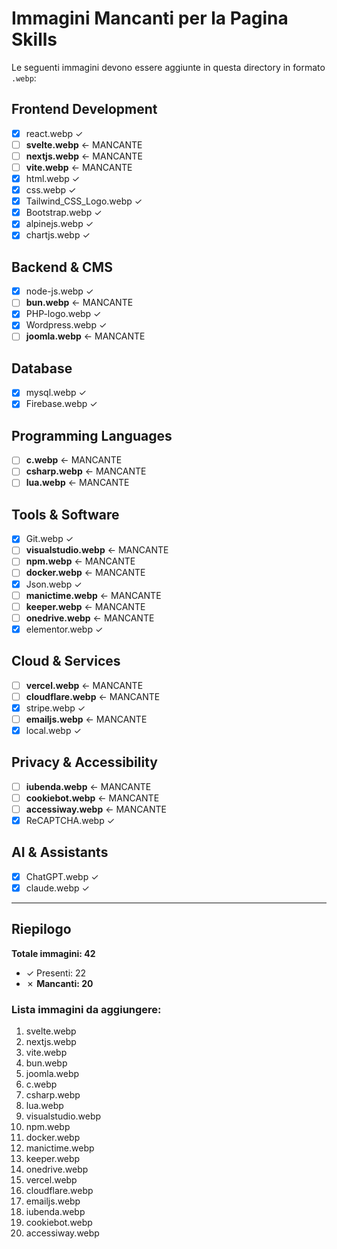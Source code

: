 # Immagini Mancanti per la Pagina Skills

Le seguenti immagini devono essere aggiunte in questa directory in formato `.webp`:

## Frontend Development
- [x] react.webp ✓
- [ ] **svelte.webp** ← MANCANTE
- [ ] **nextjs.webp** ← MANCANTE
- [ ] **vite.webp** ← MANCANTE
- [x] html.webp ✓
- [x] css.webp ✓
- [x] Tailwind_CSS_Logo.webp ✓
- [x] Bootstrap.webp ✓
- [x] alpinejs.webp ✓
- [x] chartjs.webp ✓

## Backend & CMS
- [x] node-js.webp ✓
- [ ] **bun.webp** ← MANCANTE
- [x] PHP-logo.webp ✓
- [x] Wordpress.webp ✓
- [ ] **joomla.webp** ← MANCANTE

## Database
- [x] mysql.webp ✓
- [x] Firebase.webp ✓

## Programming Languages
- [ ] **c.webp** ← MANCANTE
- [ ] **csharp.webp** ← MANCANTE
- [ ] **lua.webp** ← MANCANTE

## Tools & Software
- [x] Git.webp ✓
- [ ] **visualstudio.webp** ← MANCANTE
- [ ] **npm.webp** ← MANCANTE
- [ ] **docker.webp** ← MANCANTE
- [x] Json.webp ✓
- [ ] **manictime.webp** ← MANCANTE
- [ ] **keeper.webp** ← MANCANTE
- [ ] **onedrive.webp** ← MANCANTE
- [x] elementor.webp ✓

## Cloud & Services
- [ ] **vercel.webp** ← MANCANTE
- [ ] **cloudflare.webp** ← MANCANTE
- [x] stripe.webp ✓
- [ ] **emailjs.webp** ← MANCANTE
- [x] local.webp ✓

## Privacy & Accessibility
- [ ] **iubenda.webp** ← MANCANTE
- [ ] **cookiebot.webp** ← MANCANTE
- [ ] **accessiway.webp** ← MANCANTE
- [x] ReCAPTCHA.webp ✓

## AI & Assistants
- [x] ChatGPT.webp ✓
- [x] claude.webp ✓

---

## Riepilogo
**Totale immagini: 42**
- ✓ Presenti: 22
- ✗ **Mancanti: 20**

### Lista immagini da aggiungere:
1. svelte.webp
2. nextjs.webp
3. vite.webp
4. bun.webp
5. joomla.webp
6. c.webp
7. csharp.webp
8. lua.webp
9. visualstudio.webp
10. npm.webp
11. docker.webp
12. manictime.webp
13. keeper.webp
14. onedrive.webp
15. vercel.webp
16. cloudflare.webp
17. emailjs.webp
18. iubenda.webp
19. cookiebot.webp
20. accessiway.webp
